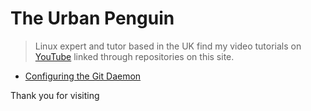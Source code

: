 # The Urban Penguin
> Linux expert and tutor based in the UK find my video tutorials on [YouTube](https://youtube.com/theurbanpenguin) linked through repositories on this site.

- [Configuring the Git Daemon](https://theurbanpenguin.github.io/git-daemon/)

Thank you for visiting